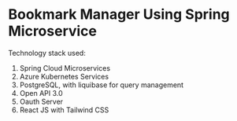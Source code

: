 # Bookmark Manager Using Spring Microservice

Technology stack used:

1. Spring Cloud Microservices
2. Azure Kubernetes Services
3. PostgreSQL, with liquibase for query management
4. Open API 3.0
5. Oauth Server
6. React JS with Tailwind CSS

